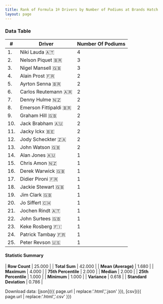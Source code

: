 ```yaml
---
title: Rank of Formula 1® Drivers by Number of Podiums at Brands Hatch
layout: page
---
```


<canvas id="chart" width="400" height="180"></canvas>
<script>
var data = {
    "datasets": [
        {
            "backgroundColor": [
                "#f3a935",
                "#f3a935",
                "#f3a935",
                "#f3a935",
                "#f3a935",
                "#f3a935",
                "#f3a935",
                "#f3a935",
                "#f3a935",
                "#f3a935",
                "#f3a935",
                "#f3a935",
                "#f3a935",
                "#f3a935",
                "#f3a935",
                "#f3a935",
                "#f3a935",
                "#f3a935",
                "#f3a935",
                "#f3a935",
                "#f3a935",
                "#f3a935",
                "#f3a935",
                "#f3a935",
                "#f3a935"
            ],
            "borderColor": [
                "#f68639",
                "#f68639",
                "#f68639",
                "#f68639",
                "#f68639",
                "#f68639",
                "#f68639",
                "#f68639",
                "#f68639",
                "#f68639",
                "#f68639",
                "#f68639",
                "#f68639",
                "#f68639",
                "#f68639",
                "#f68639",
                "#f68639",
                "#f68639",
                "#f68639",
                "#f68639",
                "#f68639",
                "#f68639",
                "#f68639",
                "#f68639",
                "#f68639"
            ],
            "borderWidth": 1,
            "data": [
                4.0,
                3.0,
                3.0,
                2.0,
                2.0,
                2.0,
                2.0,
                2.0,
                2.0,
                2.0,
                2.0,
                2.0,
                2.0,
                1.0,
                1.0,
                1.0,
                1.0,
                1.0,
                1.0,
                1.0,
                1.0,
                1.0,
                1.0,
                1.0,
                1.0
            ],
            "label": "Number Of Podiums"
        }
    ],
    "labels": [
        "Niki Lauda",
        "Nelson Piquet",
        "Nigel Mansell",
        "Alain Prost",
        "Ayrton Senna",
        "Carlos Reutemann",
        "Denny Hulme",
        "Emerson Fittipaldi",
        "Graham Hill",
        "Jack Brabham",
        "Jacky Ickx",
        "Jody Scheckter",
        "John Watson",
        "Alan Jones",
        "Chris Amon",
        "Derek Warwick",
        "Didier Pironi",
        "Jackie Stewart",
        "Jim Clark",
        "Jo Siffert",
        "Jochen Rindt",
        "John Surtees",
        "Keke Rosberg",
        "Patrick Tambay",
        "Peter Revson"
    ]
};
var options = {
  legend: {
    display: false
  },
  scales: {
    xAxes: [{
      ticks: {
        beginAtZero: true,
        maxRotation: 180,
        display: window.innerWidth > 800
      }
    }],
    yAxes: [{
      ticks: {
        beginAtZero: true
      }
    }]
  },
  onResize: function(chart, size) {
    chart.options.scales.xAxes[0].ticks.display = size.width > 800;
  }
};
var chart = new Chart("chart", {
    data: data,
    type: 'bar',
    options: options
});
</script>



### Data Table

| # | Driver | Number Of Podiums |
|--|--|--|
| 1. | Niki Lauda 🇦🇹 | 4 |
| 2. | Nelson Piquet 🇧🇷 | 3 |
| 3. | Nigel Mansell 🇬🇧 | 3 |
| 4. | Alain Prost 🇫🇷 | 2 |
| 5. | Ayrton Senna 🇧🇷 | 2 |
| 6. | Carlos Reutemann 🇦🇷 | 2 |
| 7. | Denny Hulme 🇳🇿 | 2 |
| 8. | Emerson Fittipaldi 🇧🇷 | 2 |
| 9. | Graham Hill 🇬🇧 | 2 |
| 10. | Jack Brabham 🇦🇺 | 2 |
| 11. | Jacky Ickx 🇧🇪 | 2 |
| 12. | Jody Scheckter 🇿🇦 | 2 |
| 13. | John Watson 🇬🇧 | 2 |
| 14. | Alan Jones 🇦🇺 | 1 |
| 15. | Chris Amon 🇳🇿 | 1 |
| 16. | Derek Warwick 🇬🇧 | 1 |
| 17. | Didier Pironi 🇫🇷 | 1 |
| 18. | Jackie Stewart 🇬🇧 | 1 |
| 19. | Jim Clark 🇬🇧 | 1 |
| 20. | Jo Siffert 🇨🇭 | 1 |
| 21. | Jochen Rindt 🇦🇹 | 1 |
| 22. | John Surtees 🇬🇧 | 1 |
| 23. | Keke Rosberg 🇫🇮 | 1 |
| 24. | Patrick Tambay 🇫🇷 | 1 |
| 25. | Peter Revson 🇺🇸 | 1 |

#### Statistic Summary

| **Row Count** | 25.000 |
| **Total Sum** | 42.000 |
| **Mean (Average)** | 1.680 |
| **Maximum** | 4.000 |
| **75th Percentile** | 2.000 |
| **Median** | 2.000 |
| **25th Percentile** | 1.000 |
| **Minimum** | 1.000 |
| **Variance** | 0.618 |
| **Standard Deviation** | 0.786 |

Download data: [json]({{ page.url | replace:'.html','.json' }}), [csv]({{ page.url | replace:'.html','.csv' }})
